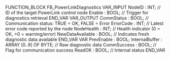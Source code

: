FUNCTION_BLOCK FB_PowerLinkDiagnostics
VAR_INPUT
    NodeID            : INT;        // ID of the target PowerLink control node
    Enable            : BOOL;       // Trigger for diagnostics retrieval
END_VAR
VAR_OUTPUT
    CommStatus        : BOOL;       // Communication status: TRUE = OK, FALSE = Error
    ErrorCode         : INT;        // Latest error code reported by the node
    NodeHealth        : INT;        // Health indicator (0 = OK, >0 = warning/error)
    NewDataAvailable  : BOOL;       // Indicates fresh diagnostic data available
END_VAR
VAR
    PrevEnable        : BOOL;
    InternalBuffer    : ARRAY [0..9] OF BYTE;  // Raw diagnostic data
    CommSuccess       : BOOL;                  // Flag for communication success
    ReadOK            : BOOL;                  // Internal status
END_VAR
